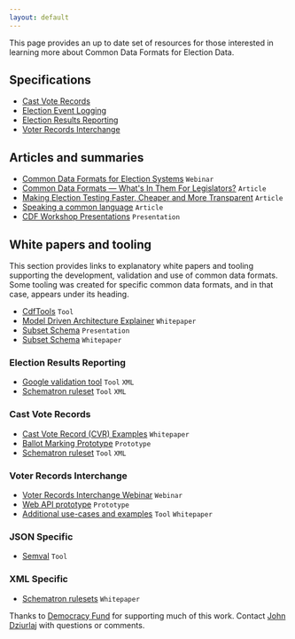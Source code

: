 ```yaml
---
layout: default
---
```


This page provides an up to date set of resources for those interested in learning more about Common Data Formats for Election Data.

## Specifications

- [Cast Vote Records](https://github.com/usnistgov/CastVoteRecords)
- [Election Event Logging](https://github.com/usnistgov/ElectionEventLogging)
- [Election Results Reporting](https://github.com/usnistgov/ElectionResultsReporting)
- [Voter Records Interchange](https://github.com/usnistgov/VoterRecordsInterchange)

## Articles and summaries

- [Common Data Formats for Election Systems](https://www.youtube.com/watch?v=jmvUMw3V9oU) `Webinar`
- [Common Data Formats — What's In Them For Legislators?](http://www.ncsl.org/research/elections-and-campaigns/the-canvass-september-2017.aspx) `Article`
- [Making Election Testing Faster, Cheaper and More Transparent](https://www.eac.gov/making-election-testing-faster-cheaper-more-transparent/) `Article`
- [Speaking a common language](https://electionline.org/electionline-weekly/2018/03-22/) `Article`
- [CDF Workshop Presentations](https://drive.google.com/drive/folders/1ZwHrVQbqTSBerxNYV5GEi09qjEY8QUYO) `Presentation`

## White papers and tooling

This section provides links to explanatory white papers and tooling supporting the development, validation and use of common data formats. Some tooling was created for specific common data formats, and in that case, appears under its heading.

- [CdfTools](https://github.com/HiltonRoscoe/CdfTools) `Tool`
- [Model Driven Architecture Explainer](https://github.com/HiltonRoscoe/CDFPrototype/blob/master/mapping.md) `Whitepaper`
- [Subset Schema](http://bowencenterforpublicaffairs.org/wp-content/uploads/2019/06/John-Dziurlaj.pdf) `Presentation`
- [Subset Schema](https://github.com/HiltonRoscoe/CDFPrototype/blob/master/subset/SUBSET.md) `Whitepaper`

### Election Results Reporting

- [Google validation tool](https://github.com/google/election_results_xml_validator) `Tool` `XML` 
- [Schematron ruleset](https://github.com/HiltonRoscoe/CDFPrototype/tree/master/ENR/v2/sch) `Tool` `XML`

### Cast Vote Records

- [Cast Vote Record (CVR) Examples](https://github.com/HiltonRoscoe/CDFPrototype/blob/master/CVR/EXAMPLES.md) `Whitepaper`
- [Ballot Marking Prototype](https://github.com/HiltonRoscoe/CDFPrototype/blob/master/CVR/xdp) `Prototype`
- [Schematron ruleset](https://github.com/HiltonRoscoe/CDFPrototype/tree/master/CVR/sch) `Tool` `XML`

### Voter Records Interchange

- [Voter Records Interchange Webinar](https://www.youtube.com/watch?v=PTZA-UAkfNM) `Webinar`
- [Web API prototype](https://github.com/HiltonRoscoe/VRIExamples) `Prototype`
- [Additional use-cases and examples](https://github.com/pstenbjorn/VRIUsecases) `Tool` `Whitepaper` 

### JSON Specific

- [Semval](https://github.com/HiltonRoscoe/semval) `Tool`

### XML Specific

- [Schematron rulesets](https://github.com/HiltonRoscoe/SchematronMD) `Whitepaper`

Thanks to [Democracy Fund](https://www.democracyfund.org/) for supporting much of this work. Contact [John Dziurlaj](john@hiltonroscoe.com) with questions or comments.
